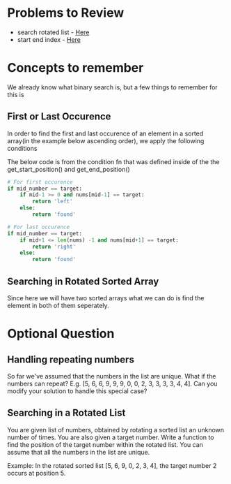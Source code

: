 # Problems to Review

- search rotated list - [Here](./search_rotated_list.py)
- start end index - [Here](./start_end_index.py)

# Concepts to remember 

We already know what binary search is, but a few things to remember for this is 

## First or Last Occurence

In order to find the first and last occurence of an element in a sorted array(in the example below ascending order), we apply the following conditions

The below code is from the condition fn that was defined inside of the the get_start_position() and get_end_position()

```python 
# For first occurence
if mid_number == target:
    if mid-1 >= 0 and nums[mid-1] == target:
        return 'left'
    else: 
        return 'found'

# For last occurence 
if mid_number == target:
    if mid+1 <= len(nums) -1 and nums[mid+1] == target:
        return 'right'
    else: 
        return 'found'
```

## Searching in Rotated Sorted Array

Since here we will have two sorted arrays what we can do is find the element in both of them seperately.

# Optional Question

## Handling repeating numbers
So far we've assumed that the numbers in the list are unique. 
What if the numbers can repeat? E.g. [5, 6, 6, 9, 9, 9, 0, 0, 2, 3, 3, 3, 3, 4, 4]. 
Can you modify your solution to handle this special case?

## Searching in a Rotated List
You are given list of numbers, obtained by rotating a sorted list an unknown number of times. 
You are also given a target number. 
Write a function to find the position of the target number within the rotated list. 
You can assume that all the numbers in the list are unique.

Example: In the rotated sorted list [5, 6, 9, 0, 2, 3, 4], the target number 2 occurs at position 5.
